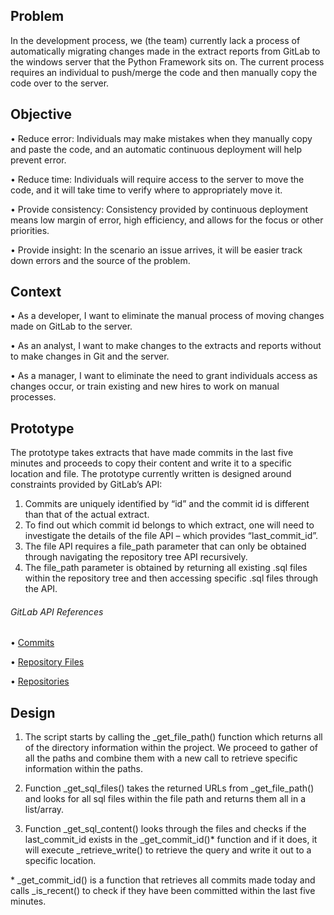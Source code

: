 ## Problem

In the development process, we (the team) currently lack a process of automatically migrating changes made in the extract reports from GitLab to the windows server that the Python Framework sits on. The current process requires an individual to push/merge the code and then manually copy the code over to the server.


## Objective

•	Reduce error: Individuals may make mistakes when they manually copy and paste the code, and an automatic continuous deployment will help prevent error.

•	Reduce time: Individuals will require access to the server to move the code, and it will take time to verify where to appropriately move it.

•	Provide consistency: Consistency provided by continuous deployment means low margin of error, high efficiency, and allows for the focus or other priorities.

•	Provide insight: In the scenario an issue arrives, it will be easier track down errors and the source of the problem.


## Context

•	As a developer, I want to eliminate the manual process of moving changes made on GitLab to the server.

•	As an analyst, I want to make changes to the extracts and reports without to make changes in Git and the server.

•	As a manager, I want to eliminate the need to grant individuals access as changes occur, or train existing and new hires to work on manual processes.


## Prototype

The prototype takes extracts that have made commits in the last five minutes and proceeds to copy their content and write it to a specific location and file. The prototype currently written is designed around constraints provided by GitLab’s API:
1.	Commits are uniquely identified by “id” and the commit id is different than that of the actual extract.
2.	To find out which commit id belongs to which extract, one will need to investigate the details of the file API – which provides “last_commit_id”.
3.	The file API requires a file_path parameter that can only be obtained through navigating the repository tree API recursively. 
4.	The file_path parameter is obtained by returning all existing .sql files within the repository tree and then accessing specific .sql files through the API. 

###### GitLab API References
• [Commits](https://docs.gitlab.com/ee/api/commits.html#list-repository-commits)

• [Repository Files](https://docs.gitlab.com/ee/api/repository_files.html)

• [Repositories](https://docs.gitlab.com/ee/api/repositories.html)



## Design

1.	The script starts by calling the _get_file_path() function which  returns all of the directory information within the project. We proceed to gather of all the paths and combine them with a new call to retrieve specific information within the paths. 

2.	Function _get_sql_files() takes the returned URLs from _get_file_path() and looks for all sql files within the file path and returns them all in a list/array.

3.	Function _get_sql_content() looks through the files and checks if the last_commit_id exists in the _get_commit_id()* function and if it does, it will execute _retrieve_write() to retrieve the query and write it out to a specific location.


\*  _get_commit_id() is a function that retrieves all commits made today and calls _is_recent() to check if they have been committed within the last five minutes.
